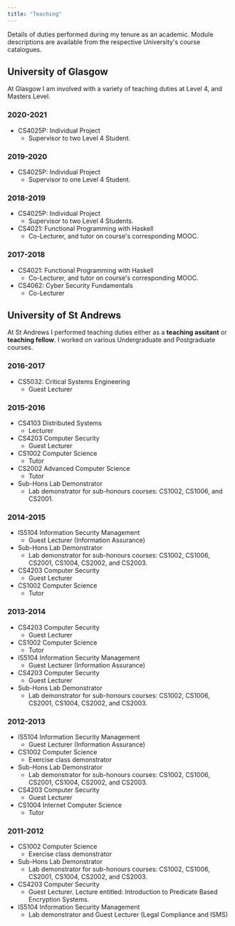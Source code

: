 ```yaml
---
title: "Teaching"
---
```



Details of duties performed during my tenure as an academic.
Module descriptions are available from the respective University's course catalogues.

## University of Glasgow

At Glasgow I am involved with a variety of teaching duties at Level 4, and Masters Level.

### 2020-2021

+ CS4025P: Individual Project
    + Supervisor to two Level 4 Student.

### 2019-2020

+ CS4025P: Individual Project
    + Supervisor to one Level 4 Student.

### 2018-2019

+ CS4025P: Individual Project
    + Supervisor to two Level 4 Students.
+ CS4021: Functional Programming with Haskell
    + Co-Lecturer, and tutor on course's corresponding MOOC.

### 2017-2018

+ CS4021: Functional Programming with Haskell
    + Co-Lecturer, and tutor on course's corresponding MOOC.
+ CS4062: Cyber Security Fundamentals
    + Co-Lecturer

## University of St Andrews

At St Andrews I performed teaching duties either as a **teaching assitant** or **teaching
fellow**. I worked on various Undergraduate and Postgraduate courses.

### 2016-2017

+ CS5032: Critical Systems Engineering
    + Guest Lecturer

### 2015-2016

+ CS4103 Distributed Systems
    + Lecturer
+  CS4203 Computer Security
    + Guest Lecturer
+  CS1002 Computer Science
    + Tutor
+  CS2002 Advanced Computer Science
    + Tutor
+  Sub-Hons Lab Demonstrator
    + Lab demonstrator for sub-honours courses: CS1002, CS1006, and CS2001.

### 2014-2015

+  IS5104 Information Security Management
    + Guest Lecturer (Information Assurance)
+  Sub-Hons Lab Demonstrator
    + Lab demonstrator for sub-honours courses: CS1002, CS1006, CS2001, CS1004, CS2002, and CS2003.
+  CS4203 Computer Security
    + Guest Lecturer
+  CS1002 Computer Science
    + Tutor

### 2013-2014

+  CS4203 Computer Security
    + Guest Lecturer
+  CS1002 Computer Science
    + Tutor
+  IS5104 Information Security Management
    + Guest Lecturer (Information Assurance)
+  CS4203 Computer Security
    + Guest Lecturer
+  Sub-Hons Lab Demonstrator
    + Lab demonstrator for sub-honours courses: CS1002, CS1006, CS2001, CS1004, CS2002, and CS2003.

### 2012-2013

+  IS5104 Information Security Management
    + Guest Lecturer (Information Assurance)
+  CS1002 Computer Science
    + Exercise class demonstrator
+  Sub-Hons Lab Demonstrator
    + Lab demonstrator for sub-honours courses: CS1002, CS1006, CS2001, CS1004, CS2002, and CS2003.
+  CS4203 Computer Security
    + Guest Lecturer
+  CS1004 Internet Computer Science
    + Tutor

### 2011-2012

+  CS1002 Computer Science
    + Exercise class demonstrator
+  Sub-Hons Lab Demonstrator
    + Lab demonstrator for sub-honours courses: CS1002, CS1006, CS2001, CS1004, CS2002, and CS2003.
+  CS4203 Computer Security
    + Guest Lecturer. Lecture entitled: Introduction to Predicate Based Encryption Systems.
+  IS5104 Information Security Management
    +  Lab demonstrator and Guest Lecturer (Legal Compliance and ISMS)
